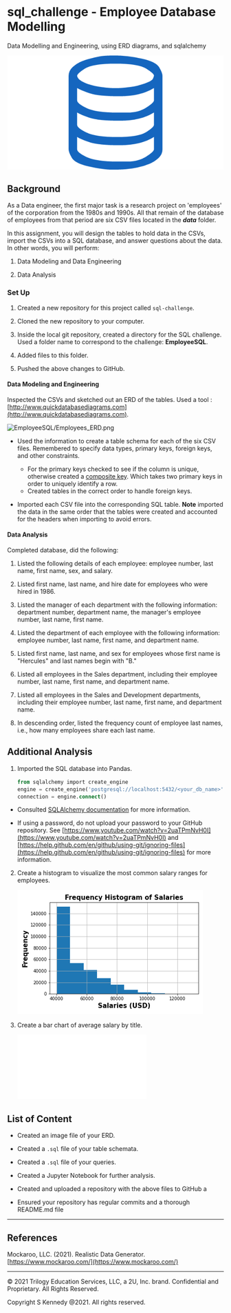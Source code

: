 # sql_challenge - Employee Database Modelling
Data Modelling and Engineering, using ERD diagrams, and sqlalchemy

![sql.png](sql.png)

## Background

As a Data engineer, the first major task is a research project on 'employees' of the corporation from the 1980s and 1990s. All that remain of the database of employees from that period are six CSV files located in the ***data*** folder.

In this assignment, you will design the tables to hold data in the CSVs, import the CSVs into a SQL database, and answer questions about the data. In other words, you will perform:

1. Data Modeling and Data Engineering

2. Data Analysis

### Set Up

1. Created a new repository for this project called `sql-challenge`. 

2. Cloned the new repository to your computer.

3. Inside the local git repository, created a directory for the SQL challenge. Used a folder name to correspond to the challenge: **EmployeeSQL**.

4. Added files to this folder.

5. Pushed the above changes to GitHub.


#### Data Modeling and Engineering

Inspected the CSVs and sketched out an ERD of the tables. Used a tool : [http://www.quickdatabasediagrams.com](http://www.quickdatabasediagrams.com).

![EmployeeSQL/Employees_ERD.png](Employess_ERD.png)

* Used the information to create a table schema for each of the six CSV files. Remembered to specify data types, primary keys, foreign keys, and other constraints.

  * For the primary keys checked to see if the column is unique, otherwise created a [composite key](https://en.wikipedia.org/wiki/Compound_key). Which takes two primary keys in order to uniquely identify a row.
  * Created tables in the correct order to handle foreign keys.

* Imported each CSV file into the corresponding SQL table. **Note** imported the data in the same order that the tables were created and accounted for the headers when importing to avoid errors.

#### Data Analysis

Completed database, did the following:

1. Listed the following details of each employee: employee number, last name, first name, sex, and salary.

2. Listed first name, last name, and hire date for employees who were hired in 1986.

3. Listed the manager of each department with the following information: department number, department name, the manager's employee number, last name, first name.

4. Listed the department of each employee with the following information: employee number, last name, first name, and department name.

5. Listed first name, last name, and sex for employees whose first name is "Hercules" and last names begin with "B."

6. Listed all employees in the Sales department, including their employee number, last name, first name, and department name.

7. Listed all employees in the Sales and Development departments, including their employee number, last name, first name, and department name.

8. In descending order, listed the frequency count of employee last names, i.e., how many employees share each last name.

## Additional Analysis

1. Imported the SQL database into Pandas. 

   ```sql
   from sqlalchemy import create_engine
   engine = create_engine('postgresql://localhost:5432/<your_db_name>')
   connection = engine.connect()
   ```

* Consulted [SQLAlchemy documentation](https://docs.sqlalchemy.org/en/latest/core/engines.html#postgresql) for more information.

* If using a password, do not upload your password to your GitHub repository. See [https://www.youtube.com/watch?v=2uaTPmNvH0I](https://www.youtube.com/watch?v=2uaTPmNvH0I) and [https://help.github.com/en/github/using-git/ignoring-files](https://help.github.com/en/github/using-git/ignoring-files) for more information.

2. Create a histogram to visualize the most common salary ranges for employees.
 
    ![1_FreqHistogramOfSalaries.png](1_FreqHistogramOfSalaries.png)

3. Create a bar chart of average salary by title.

    ![2_AverageSalaryByStaffTitles.pdf](2_AverageSalaryByStaffTitles.pdf)


## List of Content

* Created an image file of your ERD.

* Created a `.sql` file of your table schemata.

* Created a `.sql` file of your queries.

* Created a Jupyter Notebook for further analysis.

* Created and uploaded a repository with the above files to GitHub a

* Ensured your repository has regular commits and a thorough README.md file


- - -

## References

Mockaroo, LLC. (2021). Realistic Data Generator. [https://www.mockaroo.com/](https://www.mockaroo.com/)

- - -

© 2021 Trilogy Education Services, LLC, a 2U, Inc. brand. Confidential and Proprietary. All Rights Reserved.

Copyright
S Kennedy @2021. All rights reserved.

